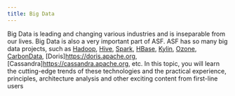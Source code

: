 ```yaml
---
title: Big Data
---
```


Big Data is leading and changing various industries and is inseparable from our lives. Big Data is also a very important part of ASF. ASF has so many big data projects, such as [Hadoop](https://hadoop.apache.org), [Hive](https://hive.apache.org), [Spark]((https://spark.apache.org)), [HBase](https://hbase.apache.org), [Kylin](https://kylin.apache.org), [Ozone](https://ozone.apache.org), [CarbonData](https://carbondata.apache.org), [Doris]https://doris.apache.org,  [Cassandra]https://cassandra.apache.org, etc. In this topic, you will learn the cutting-edge trends of these technologies and the practical experience, principles, architecture analysis and other exciting content from first-line users
